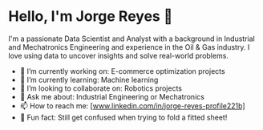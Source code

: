 # Hello, I'm Jorge Reyes 👋

I'm a passionate Data Scientist and Analyst with a background in Industrial and Mechatronics Engineering and experience in the Oil & Gas industry. I love using data to uncover insights and solve real-world problems.

- 🔭 I’m currently working on: E-commerce optimization projects
- 🌱 I’m currently learning: Machine learning
- 👯 I’m looking to collaborate on: Robotics projects
- 💬 Ask me about: Industrial Engineering or Mechatronics
- 📫 How to reach me: [www.linkedin.com/in/jorge-reyes-profile221b]
- 🤖 Fun fact: Still get confused when trying to fold a fitted sheet!

